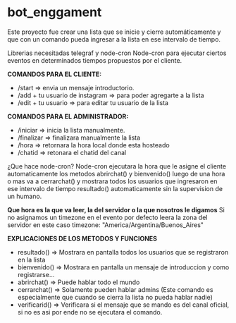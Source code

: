 # bot_enggament
Este proyecto fue crear una lista que se inicie y cierre automáticamente y que con un comando pueda ingresar a la lista en ese intervalo de tiempo.

Librerias necesitadas telegraf y node-cron
Node-cron para ejecutar ciertos eventos en determinados tiempos propuestos por el cliente.

**COMANDOS PARA EL CLIENTE:**
* /start => envia un mensaje introductorio.
* /add + tu usuario de instagram => para poder agregarte a la lista
* /edit + tu usuario => para editar tu usuario de la lista


**COMANDOS PARA EL ADMINISTRADOR:**
* /iniciar => inicia la lista manualmente.
* /finalizar => finalizara manualmente la lista
* /hora => retornara la hora local donde esta hosteado
* /chatid => retonara el chatid del canal


¿Que hace node-cron?
Node-cron ejecutara la hora que le asigne el cliente automaticamente los metodos abrirchat() y bienvenido() luego de una hora o mas va a cerrarchat() y mostrara todos los usuarios que ingresaron en ese intervalo de tiempo resultado() automaticamente sin la supervision de un humano.

**Que hora es la que va leer, la del servidor o la que nosotros le digamos**
Si no asignamos un timezone en el evento por defecto leera la zona del servidor en este caso timezone: "America/Argentina/Buenos_Aires"


**EXPLICACIONES DE LOS METODOS Y FUNCIONES**
* resultado() => Mostrara en pantalla todos los usuarios que se registraron en la lista
* bienvenido() => Mostrara en pantalla un mensaje de introduccion y como  registrarse...
* abrirchat() => Puede hablar todo el mundo
* cerrarchat() => Solamente pueden hablar admins (Este comando es especialmente que cuando se cierra la lista no pueda hablar nadie)
* verificarid() => Verificara si el mensaje que se mando es del canal oficial, si no es asi por ende no se ejecutara el comando.
